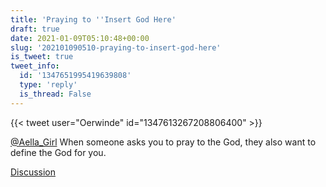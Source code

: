 ```yaml
---
title: 'Praying to ''Insert God Here'
draft: true
date: 2021-01-09T05:10:48+00:00
slug: '202101090510-praying-to-insert-god-here'
is_tweet: true
tweet_info:
  id: '1347651995419639808'
  type: 'reply'
  is_thread: False
---
```




{{< tweet user="Oerwinde" id="1347613267208806400" >}}

[@Aella_Girl](https://x.com/Aella_Girl) When someone asks you to pray to the God, they also want to define the God for you.

[Discussion](https://x.com/sytelus/status/1347651995419639808)
